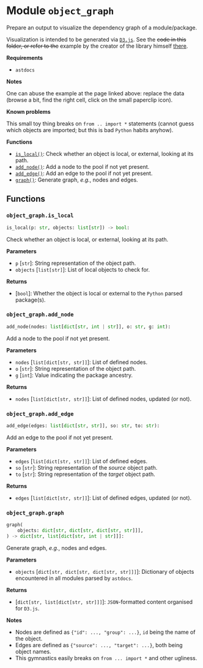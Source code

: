 # Module `object_graph`

Prepare an output to visualize the dependency graph of a module/package.

Visualization is intended to be generated via [`D3.js`](https://d3js.org/). See the
~~code in this folder, or refer to the~~ example by the creator of the library himself
[there](https://observablehq.com/@d3/disjoint-force-directed-graph).

**Requirements**

- `astdocs`

**Notes**

One can abuse the example at the page linked above: replace the data (browse a bit, find
the right cell, click on the small paperclip icon).

**Known problems**

This small toy thing breaks on `from .. import *` statements (cannot guess which objects
are imported; but this is bad `Python` habits anyhow).

**Functions**

- [`is_local()`](#object_graphis_local): Check whether an object is local, or external,
  looking at its path.
- [`add_node()`](#object_graphadd_node): Add a node to the pool if not yet present.
- [`add_edge()`](#object_graphadd_edge): Add an edge to the pool if not yet present.
- [`graph()`](#object_graphgraph): Generate graph, *e.g.*, nodes and edges.

## Functions

### `object_graph.is_local`

```python
is_local(p: str, objects: list[str]) -> bool:
```

Check whether an object is local, or external, looking at its path.

**Parameters**

- `p` \[`str`\]: String representation of the object path.
- `objects` \[`list[str]`\]: List of local objects to check for.

**Returns**

- \[`bool`\]: Whether the object is local or external to the `Python` parsed package(s).

### `object_graph.add_node`

```python
add_node(nodes: list[dict[str, int | str]], o: str, g: int):
```

Add a node to the pool if not yet present.

**Parameters**

- `nodes` \[`list[dict[str, str]]`\]: List of defined nodes.
- `o` \[`str`\]: String representation of the object path.
- `g` \[`int`\]: Value indicating the package ancestry.

**Returns**

- `nodes` \[`list[dict[str, str]]`\]: List of defined nodes, updated (or not).

### `object_graph.add_edge`

```python
add_edge(edges: list[dict[str, str]], so: str, to: str):
```

Add an edge to the pool if not yet present.

**Parameters**

- `edges` \[`list[dict[str, str]]`\]: List of defined edges.
- `so` \[`str`\]: String representation of the *source* object path.
- `to` \[`str`\]: String representation of the *target* object path.

**Returns**

- `edges` \[`list[dict[str, str]]`\]: List of defined edges, updated (or not).

### `object_graph.graph`

```python
graph(
    objects: dict[str, dict[str, dict[str, str]]],
) -> dict[str, list[dict[str, int | str]]]:
```

Generate graph, *e.g.*, nodes and edges.

**Parameters**

- `objects` \[`dict[str, dict[str, dict[str, str]]]`\]: Dictionary of objects
  encountered in all modules parsed by `astdocs`.

**Returns**

- \[`dict[str, list[dict[str, str]]]`\]: `JSON`-formatted content organised for `D3.js`.

**Notes**

- Nodes are defined as `{"id": ..., "group": ...}`, `id` being the name of the object.
- Edges are defined as `{"source": ..., "target": ...}`, both being object names.
- This gymnastics easily breaks on `from ... import *` and other ugliness.
